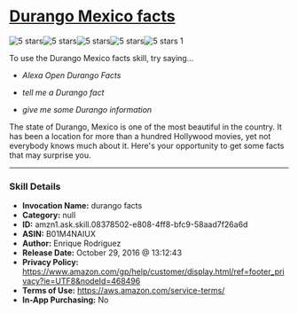 # [Durango Mexico facts](http://alexa.amazon.com/#skills/amzn1.ask.skill.08378502-e808-4ff8-bfc9-58aad7f26a6d)
![5 stars](../../images/ic_star_black_18dp_1x.png)![5 stars](../../images/ic_star_black_18dp_1x.png)![5 stars](../../images/ic_star_black_18dp_1x.png)![5 stars](../../images/ic_star_black_18dp_1x.png)![5 stars](../../images/ic_star_black_18dp_1x.png) 1

To use the Durango Mexico facts skill, try saying...

* *Alexa Open Durango Facts*

* *tell me a Durango fact*

* *give me some Durango information*

The state of Durango, Mexico is one of the most beautiful in the country. It has been a location for more than a hundred Hollywood movies, yet not everybody knows much about it. Here's your opportunity to get some facts that may surprise you.

***

### Skill Details

* **Invocation Name:** durango facts
* **Category:** null
* **ID:** amzn1.ask.skill.08378502-e808-4ff8-bfc9-58aad7f26a6d
* **ASIN:** B01M4NAIUX
* **Author:** Enrique Rodriguez
* **Release Date:** October 29, 2016 @ 13:12:43
* **Privacy Policy:** https://www.amazon.com/gp/help/customer/display.html/ref=footer_privacy?ie=UTF8&nodeId=468496
* **Terms of Use:** https://aws.amazon.com/service-terms/
* **In-App Purchasing:** No
